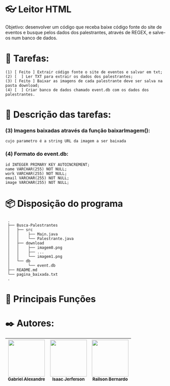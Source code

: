 # 👓 Leitor HTML
Objetivo: desenvolver um código que receba baixe código fonte do site de eventos e busque pelos dados dos palestrantes, através de REGEX, e salve-os num banco de dados.



# 📜 Tarefas:
    (1) [ Feito ] Extrair código fonte o site de eventos e salvar em txt;
    (2) [  ] Ler TXT para extrair os dados dos palestrantes;
    (3) [ Feito ] Baixar as imagens de cada palestrante deve ser salva na pasta download;
    (4) [  ] Criar banco de dados chamado event.db com os dados dos palestrantes.

# 📘 Descrição das tarefas:
### (3) Imagens baixadas através da função baixarImagem():
    cujo parametro é a string URL da imagem a ser baixada

### (4) Formato do event.db:
    id INTEGER PRIMARY KEY AUTOINCREMENT;
    name VARCHAR(255) NOT NULL;
    work VARCHAR(255) NOT NULL;
    email VARCHAR(255) NOT NULL;
    image VARCHAR(255) NOT NULL;

# 📦 Disposição do programa
     .
     ├── Busca-Palestrantes
     │   ├── src
     │   │    ├── Main.java
     │   │    └── Palestrante.java
     │   ├── download
     │   │    ├── imagem0.png 
     │   │    ├── ...
     │   │    └── imagem1.png
     │   └── db
     │        └── event.db
     ├── README.md
     └── pagina_baixada.txt
     .

# 🔧 Principais Funções



# ✒️ Autores: 
| [<img src="https://avatars.githubusercontent.com/u/99749672?v=4" width=115><br><sub>Gabriel Alexandre</sub>](https://https://github.com/aieFaria) |  [<img src="https://lh3.googleusercontent.com/a-/ALV-UjUSbAUZs8fIDLpE2IxgftQvn59uYcg5JtGjnglwGdLloMGgyXM=s50-c-k-no" width=115><br><sub>Isaac Jerferson</sub>](https://github.com/guilhermeonrails) |  [<img src="https://avatars.githubusercontent.com/u/160502160?v=4" width=115><br><sub>Railson Bernardo</sub>](https://github.com/alexfelipe) |
| :---: | :---: | :---: |


